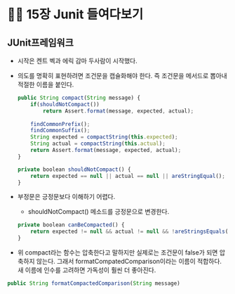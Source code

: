 # 😶‍🌫️ 15장 Junit 들여다보기

## JUnit프레임워크

- 시작은 켄트 벡과 에릭 감마 두사람이 시작했다.
- 의도를 명확히 표현하려면 조건문을 캡슐화해야 한다. 즉 조건문을 메서드로 뽑아내 적절한 이름을 붙인다.
    
    ```jsx
    public String compact(String message) {
    	if(shouldNotCompact())
    		return Assert.format(message, expected, actual);
    		
    	findCommonPrefix();
    	findCommonSuffix();
    	String expected = compactString(this.expected);
    	String actual = compactString(this.actual);
    	return Assert.format(message, expected, actual);
    }
    
    private boolean shouldNotCompact() {
    	return expected == null || actual == null || areStringEqual();
    }
    ```
    
- 부정문은 긍정문보다 이해하기 어렵다.
    - shouldNotCompact() 메소드를 긍정문으로 변경한다.
    
    ```jsx
    private boolean canBeCompacted() {
    	return expected != null && actual != null && !areStringsEquals();
    }
    ```
    
- 위 compact라는 함수는 압축한다고 말하지만 실제로는 조건문이 false가 되면 압축하지 않는다. 그래서 formatCompatedComparison이라는 이름이 적합하다. 새 이름에 인수를 고려하면 가독성이 훨씬 더 좋아진다.

```jsx
public String formatCompactedComparison(String message)
```
